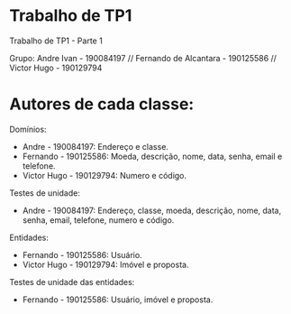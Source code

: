 # Trabalho de TP1

Trabalho de TP1 - Parte 1

Grupo:
Andre Ivan - 190084197 //
Fernando de Alcantara - 190125586 //
Victor Hugo - 190129794

# Autores de cada classe:

Domínios:
- Andre - 190084197:
    Endereço e classe.
- Fernando - 190125586:
    Moeda, descrição, nome, data, senha, email e telefone.
- Victor Hugo - 190129794:
    Numero e código.
    
Testes de unidade:
- Andre - 190084197:
    Endereço, classe, moeda, descrição, nome, data, senha, email, telefone, numero e código.

Entidades:
- Fernando - 190125586:
    Usuário.
- Victor Hugo - 190129794:
    Imóvel e proposta.
  
Testes de unidade das entidades:
- Fernando - 190125586:
    Usuário, imóvel e proposta.
